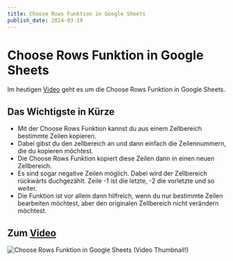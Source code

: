 ```yaml
---
title: Choose Rows Funktion in Google Sheets
publish_date: 2024-03-19
---
```


# Choose Rows Funktion in Google Sheets

Im heutigen [Video](https://youtu.be/lkSaOeiG4Qk) geht es um die Choose Rows Funktion in Google Sheets. 

## Das Wichtigste in Kürze

- Mit der Choose Rows Funktion kannst du aus einem Zellbereich bestimmte Zeilen kopieren.
- Dabei gibst du den zellbereich an und dann einfach die Zeilennummern, die du kopieren möchtest.
- Die Choose Rows Funktion kopiert diese Zeilen dann in einen neuen Zellbereich.
- Es sind sogar negative Zeilen möglich. Dabei wird der Zellbereich rückwärts duchgezählt. Zeile -1 ist die letzte, -2 die vorletzte und so weiter.
- Die Funktion ist vor allem dann hilfreich, wenn du nur bestimmte Zeilen bearbeiten möchtest, aber den originalen Zellbereich nicht verändern möchtest.

## Zum [Video](https://youtu.be/lkSaOeiG4Qk)

![Choose Rows Funktion in Google Sheets (Video Thumbnail!)](../../thumbnails/Fertig570.jpg "Choose Rows Funktion in Google Sheets (Video Thumbnail!)")